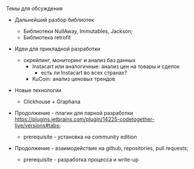 Темы для обсуждения

- Дальнейший разбор библиотек
  - Библиотеки NullAway, Immutables, Jackson;
  - Библиотека retrofit

- Идеи для прикладной разработки
  - скрейпинг, мониторинг и анализ баз данных
    - Instacart или аналогичные: анализ цен на товары и сделок
      - есть ли Instacart во всех странах?
    - KuCoin: анализ ценовых трендов
- Новые технологии
  - Clickhouse + Graphana

- Продолжение - плагин для парной разработки https://plugins.jetbrains.com/plugin/14225-codetogether-live/versions#tabs;
  - prerequisite - установка на community edition
- Продолжение - взаимодействие на github, repositories, pull requests;
  - prerequisite - разработка процесса и write-up 
